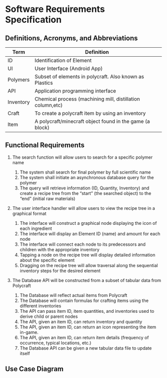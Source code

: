 # Software Requirements Specification ### Definitions, Acronyms, and Abbreviations ##| Term      |  Definition                                                || --------- | ---------------------------------------------------------- || ID        | Identification of Element                                  || UI        | User Interface (Android App)                               || Polymers  | Subset of elements in polycraft. Also known as Plastics    || API       | Application programming interface                          || Inventory | Chemical process (machining mill, distillation column,etc) || Craft     | To create a polycraft item by using an inventory           || Item      | A polycraft/minecraft object found in the game (a block)   |     ## Functional Requirements ##1. The search function will allow users to search for a specific polymer name    1. The system shall search for final polymer by full scientific name    2. The system shall initiate an asynchronous database query for the polymer    3. The query will retrieve information (ID, Quantity, Inventory) and create a recipe tree from the “start” (the searched object) to the “end” (initial raw materials)2. The user interface handler will allow users to view the recipe tree in a graphical format    1. The interface will construct a graphical node displaying the icon of each ingredient    2. The interface will display an Element ID (name) and amount for each node    3. The interface will connect each node to its predecessors and children with the appropriate inventory    4. Tapping a node on the recipe tree will display detailed information about the specific element    5. Dragging on the recipe tree will allow traversal along the sequential inventory steps for the desired element 3. The Database API will be constructed from a subset of tabular data from Polycraft    1. The Database will reflect actual items from Polycraft    2. The Database will contain formulas for crafting items using the different inventories    3. The API can pass item ID, item quantities, and inventories used to derive child or parent nodes    4. The API, given an item ID, can return inventory and quantity     5. The API, given an item ID, can return an icon representing the item in-game.    6. The API, given an item ID, can return item details (frequency of occurrence, typical locations, etc.)    7. The Database API can be given a new tabular data file to update itself## Use Case Diagram ##